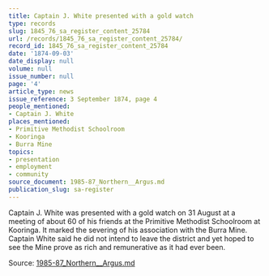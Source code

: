 ```yaml
---
title: Captain J. White presented with a gold watch
type: records
slug: 1845_76_sa_register_content_25784
url: /records/1845_76_sa_register_content_25784/
record_id: 1845_76_sa_register_content_25784
date: '1874-09-03'
date_display: null
volume: null
issue_number: null
page: '4'
article_type: news
issue_reference: 3 September 1874, page 4
people_mentioned:
- Captain J. White
places_mentioned:
- Primitive Methodist Schoolroom
- Kooringa
- Burra Mine
topics:
- presentation
- employment
- community
source_document: 1985-87_Northern__Argus.md
publication_slug: sa-register
---
```


Captain J. White was presented with a gold watch on 31 August at a meeting of about 60 of his friends at the Primitive Methodist Schoolroom at Kooringa.  It marked the severing of his association with the Burra Mine.  Captain White said he did not intend to leave the district and yet hoped to see the Mine prove as rich and remunerative as it had ever been.

Source: [1985-87_Northern__Argus.md](/downloads/markdown/1985-87_Northern__Argus.md)
